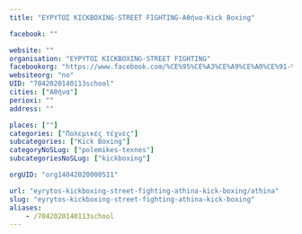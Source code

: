 ```yaml
---
title: "ΕΥΡΥΤΟΣ KICKBOXING-STREET FIGHTING-Αθήνα-Kick Boxing"

facebook: ""

website: ""
organisation: "ΕΥΡΥΤΟΣ KICKBOXING-STREET FIGHTING"
facebookorg: "https://www.facebook.com/%CE%95%CE%A3%CE%A9%CE%A0%CE%91-%CE%95%CF%85%CF%81%CF%85%CF%84%CE%BF%CF%82-kick-boxing-1717194748560239/"
websiteorg: "no"
UID: "7042020140113school"
cities: ["Αθήνα"]
perioxi: ""
address: ""

places: [""]
categories: ["Πολεμικές τέχνες"]
subcategories: ["Kick Boxing"]
categoryNoSLug: ["polemikes-texnes"]
subcategoriesNoSLug: ["kickboxing"]

orgUID: "org14042020000511"

url: "eyrytos-kickboxing-street-fighting-athina-kick-boxing/athina"
slug: "eyrytos-kickboxing-street-fighting-athina-kick-boxing"
aliases:
    - /7042020140113school
---
```





